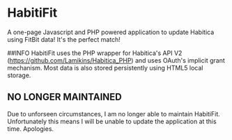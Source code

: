 # HabitiFit

A one-page Javascript and PHP powered application to update Habitica using FitBit data!  It's the perfect match!

##INFO
HabitiFit uses the PHP wrapper for Habitica's API V2 (https://github.com/Lamikins/Habitica_PHP) and uses OAuth's implicit grant mechanism.  Most data is also stored persistently using HTML5 local storage.

## NO LONGER MAINTAINED

Due to unforseen circumstances, I am no longer able to maintain HabitiFit.  Unfortunately this means I will be unable to update the application at this time.  Apologies.  
